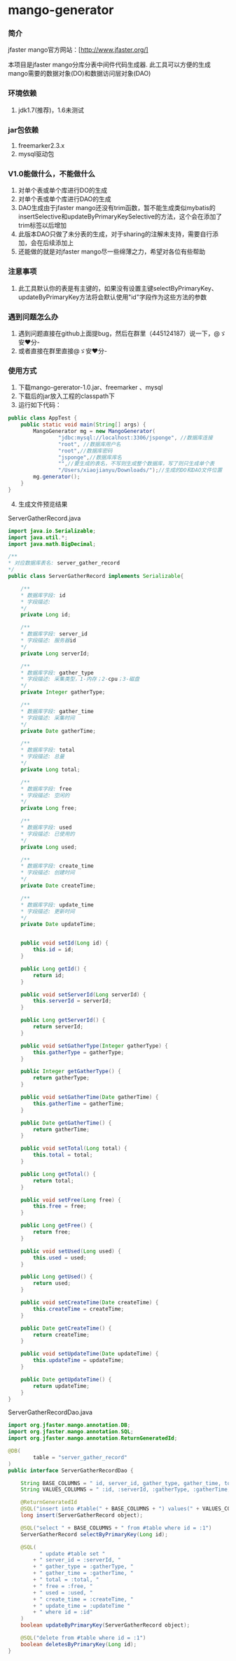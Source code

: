 # mango-generator
### 简介

jfaster mango官方网站：[http://www.jfaster.org/]

本项目是jfaster mango分库分表中间件代码生成器.
此工具可以方便的生成mango需要的数据对象(DO)和数据访问层对象(DAO)



### 环境依赖
1. jdk1.7(推荐)，1.6未测试

### jar包依赖
1. freemarker2.3.x
2. mysql驱动包

### V1.0能做什么，不能做什么
1. 对单个表或单个库进行DO的生成
2. 对单个表或单个库进行DAO的生成
3. DAO生成由于jfaster mango还没有trim函数，暂不能生成类似mybatis的insertSelective和updateByPrimaryKeySelective的方法，这个会在添加了trim标签以后增加
4. 此版本DAO只做了未分表的生成，对于sharing的注解未支持，需要自行添加，会在后续添加上
5. 还能做的就是对jfaster mango尽一些绵薄之力，希望对各位有些帮助

### 注意事项
1. 此工具默认你的表是有主键的，如果没有设置主键selectByPrimaryKey、updateByPrimaryKey方法将会默认使用"id"字段作为这些方法的参数
### 遇到问题怎么办
1. 遇到问题直接在github上面提bug，然后在群里（445124187）说一下，@ゞ安❤分-
2. 或者直接在群里直接@ゞ安❤分-

### 使用方式
1. 下载mango-gererator-1.0.jar、freemarker 、mysql
2. 下载后的jar放入工程的classpath下
3. 运行如下代码：
```java
public class AppTest {
    public static void main(String[] args) {
        MangoGenerator mg = new MangoGenerator(
                "jdbc:mysql://localhost:3306/jsponge", //数据库连接
                "root", //数据库用户名
                "root",//数据库密码
                "jsponge",//数据库库名
                "",//要生成的表名，不写则生成整个数据库，写了则只生成单个表
                "/Users/xiaojianyu/Downloads/");//生成的DO和DAO文件位置
        mg.generator();
    }
}

```
4. 生成文件预览结果

ServerGatherRecord.java

```java
import java.io.Serializable;
import java.util.*;
import java.math.BigDecimal;

/**
* 对应数据库表名: server_gather_record
*/
public class ServerGatherRecord implements Serializable{

    /**
    * 数据库字段: id
    * 字段描述: 
    */
    private Long id;

    /**
    * 数据库字段: server_id
    * 字段描述: 服务器id
    */
    private Long serverId;

    /**
    * 数据库字段: gather_type
    * 字段描述: 采集类型，1-内存；2-cpu；3-磁盘
    */
    private Integer gatherType;

    /**
    * 数据库字段: gather_time
    * 字段描述: 采集时间
    */
    private Date gatherTime;

    /**
    * 数据库字段: total
    * 字段描述: 总量
    */
    private Long total;

    /**
    * 数据库字段: free
    * 字段描述: 空闲的
    */
    private Long free;

    /**
    * 数据库字段: used
    * 字段描述: 已使用的
    */
    private Long used;

    /**
    * 数据库字段: create_time
    * 字段描述: 创建时间
    */
    private Date createTime;

    /**
    * 数据库字段: update_time
    * 字段描述: 更新时间
    */
    private Date updateTime;


    public void setId(Long id) {
        this.id = id;
    }

    public Long getId() {
        return id;
    }

    public void setServerId(Long serverId) {
        this.serverId = serverId;
    }

    public Long getServerId() {
        return serverId;
    }

    public void setGatherType(Integer gatherType) {
        this.gatherType = gatherType;
    }

    public Integer getGatherType() {
        return gatherType;
    }

    public void setGatherTime(Date gatherTime) {
        this.gatherTime = gatherTime;
    }

    public Date getGatherTime() {
        return gatherTime;
    }

    public void setTotal(Long total) {
        this.total = total;
    }

    public Long getTotal() {
        return total;
    }

    public void setFree(Long free) {
        this.free = free;
    }

    public Long getFree() {
        return free;
    }

    public void setUsed(Long used) {
        this.used = used;
    }

    public Long getUsed() {
        return used;
    }

    public void setCreateTime(Date createTime) {
        this.createTime = createTime;
    }

    public Date getCreateTime() {
        return createTime;
    }

    public void setUpdateTime(Date updateTime) {
        this.updateTime = updateTime;
    }

    public Date getUpdateTime() {
        return updateTime;
    }
}
```
ServerGatherRecordDao.java

```java
import org.jfaster.mango.annotation.DB;
import org.jfaster.mango.annotation.SQL;
import org.jfaster.mango.annotation.ReturnGeneratedId;

@DB(
        table = "server_gather_record"
)
public interface ServerGatherRecordDao {

    String BASE_COLUMNS = " id, server_id, gather_type, gather_time, total, free, used, create_time, update_time ";
    String VALUES_COLUMNS = " :id, :serverId, :gatherType, :gatherTime, :total, :free, :used, :createTime, :updateTime ";

    @ReturnGeneratedId
    @SQL("insert into #table(" + BASE_COLUMNS + ") values(" + VALUES_COLUMNS + ")")
    long insert(ServerGatherRecord object);

    @SQL("select " + BASE_COLUMNS + " from #table where id = :1")
    ServerGatherRecord selectByPrimaryKey(Long id);

    @SQL(
          " update #table set "
        + " server_id = :serverId, "
        + " gather_type = :gatherType, "
        + " gather_time = :gatherTime, "
        + " total = :total, "
        + " free = :free, "
        + " used = :used, "
        + " create_time = :createTime, "
        + " update_time = :updateTime "
        + " where id = :id"
    )
    boolean updateByPrimaryKey(ServerGatherRecord object);

    @SQL("delete from #table where id = :1")
    boolean deletesByPrimaryKey(Long id);
}
```